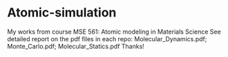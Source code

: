 # Atomic-simulation
My works from course MSE 561: Atomic modeling in Materials Science 
See detailed report on the pdf files in each repo: Molecular_Dynamics.pdf; Monte_Carlo.pdf; Molecular_Statics.pdf
Thanks!
